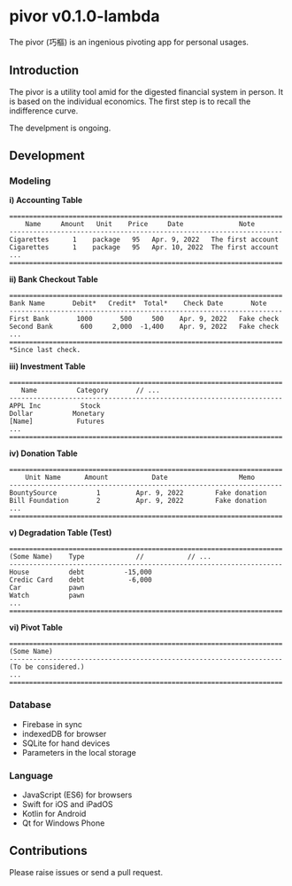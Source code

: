 # pivor v0.1.0-lambda
The pivor (巧樞) is an ingenious pivoting app for personal usages.

## Introduction
The pivor is a utility tool amid for the digested financial system in person.
It is based on the individual economics. The first step is to recall the
indifference curve.

The develpment is ongoing.

## Development

### Modeling
**i) Accounting Table**
```
=====================================================================
    Name     Amount   Unit    Price     Date              Note
---------------------------------------------------------------------
Cigarettes      1    package   95   Apr. 9, 2022   The first account
Cigarettes      1    package   95   Apr. 10, 2022  The first account
...
=====================================================================
```

**ii) Bank Checkout Table**
```
=====================================================================
Bank Name       Debit*   Credit*  Total*    Check Date       Note
---------------------------------------------------------------------
First Bank       1000       500     500    Apr. 9, 2022   Fake check
Second Bank       600     2,000  -1,400    Apr. 9, 2022   Fake check
...
=====================================================================
*Since last check.
```

**iii) Investment Table**
```
=====================================================================
   Name          Category       // ...
---------------------------------------------------------------------
APPL Inc          Stock
Dollar          Monetary
[Name]           Futures
...
=====================================================================
```

**iv) Donation Table**
```
=====================================================================
    Unit Name      Amount           Date                  Memo
---------------------------------------------------------------------
BountySource          1         Apr. 9, 2022        Fake donation
Bill Foundation       2         Apr. 9, 2022        Fake donation
...
=====================================================================
```

**v) Degradation Table (Test)**
```
=====================================================================
(Some Name)    Type             //           // ...
---------------------------------------------------------------------
House          debt          -15,000
Credic Card    debt           -6,000
Car            pawn
Watch          pawn
...
=====================================================================
```

**vi) Pivot Table**
```
=====================================================================
(Some Name)
---------------------------------------------------------------------
(To be considered.)
...
=====================================================================
```

### Database
- Firebase in sync
- indexedDB for browser
- SQLite for hand devices
- Parameters in the local storage

### Language
- JavaScript (ES6) for browsers
- Swift for iOS and iPadOS
- Kotlin for Android
- Qt for Windows Phone

## Contributions
Please raise issues or send a pull request.

